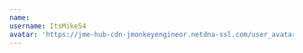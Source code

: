 ```yaml
---
name:
username: ItsMike54
avatar: 'https://jme-hub-cdn-jmonkeyengineor.netdna-ssl.com/user_avatar/hub.jmonkeyengine.org/itsmike54/120/1989407_2.png'
---
```

